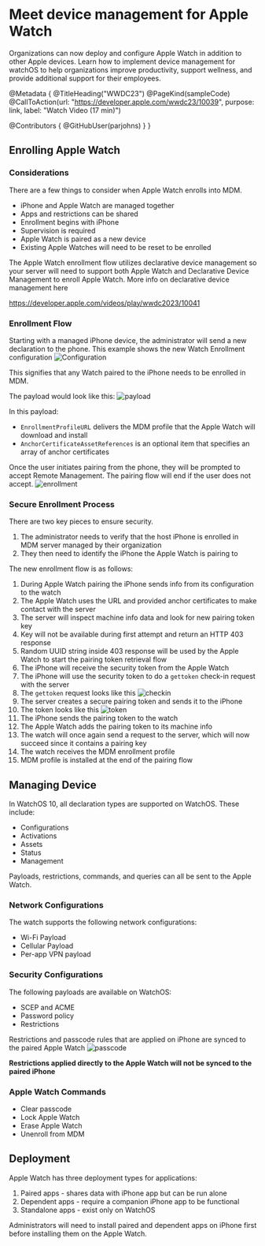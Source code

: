 # Meet device management for Apple Watch

Organizations can now deploy and configure Apple Watch in addition to other Apple devices. Learn how to implement device management for watchOS to help organizations improve productivity, support wellness, and provide additional support for their employees.

@Metadata {
   @TitleHeading("WWDC23")
   @PageKind(sampleCode)
   @CallToAction(url: "https://developer.apple.com/wwdc23/10039", purpose: link, label: "Watch Video (17 min)")

   @Contributors {
      @GitHubUser(parjohns)
   }
}



## Enrolling Apple Watch

### Considerations
There are a few things to consider when Apple Watch enrolls into MDM.
- iPhone and Apple Watch are managed together
- Apps and restrictions can be shared
- Enrollment begins with iPhone
- Supervision is required
- Apple Watch is paired as a new device
- Existing Apple Watches will need to be reset to be enrolled

The Apple Watch enrollment flow utilizes declarative device management so your server will need to support both Apple Watch and Declarative Device Management to enroll Apple Watch. More info on declarative device management here

https://developer.apple.com/videos/play/wwdc2023/10041

### Enrollment Flow
Starting with a managed iPhone device, the administrator will send a new declaration to the phone. This example shows the new Watch Enrollment configuration
![Configuration][configuration]

[configuration]: 2configuration.JPG
This signifies that any Watch paired to the iPhone needs to be enrolled in MDM.

The payload would look like this:
![payload][payload]

[payload]: 2examplepayload.JPG

In this payload:
- `EnrollmentProfileURL` delivers the MDM profile that the Apple Watch will download and install
- `AnchorCertificateAssetReferences` is an optional item that specifies an array of anchor certificates


Once the user initiates pairing from the phone, they will be prompted to accept Remote Management. The pairing flow will end if the user does not accept.
![enrollment][enrollment]

[enrollment]: 3enrollment.JPG

### Secure Enrollment Process
There are two key pieces to ensure security.
1. The administrator needs to verify that the host iPhone is enrolled in MDM server managed by their organization
2. They then need to identify the iPhone the Apple Watch is pairing to

The new enrollment flow is as follows:
1. During Apple Watch pairing the iPhone sends info from its configuration to the watch
2. The Apple Watch uses the URL and provided anchor certificates to make contact with the server
3. The server will inspect machine info data and look for new pairing token key
4. Key will not be available during first attempt and return an HTTP 403 response
5. Random UUID string inside 403 response will be used by the Apple Watch to start the pairing token retrieval flow
6. The iPhone will receive the security token from the Apple Watch
7. The iPhone will use the security token to do a `gettoken` check-in request with the server
8. The `gettoken` request looks like this ![checkin][checkin]
9. The server creates a secure pairing token and sends it to the iPhone
10. The token looks like this ![token][token]
11. The iPhone sends the pairing token to the watch
12. The Apple Watch adds the pairing token to its machine info
13. The watch will once again send a request to the server, which will now succeed since it contains a pairing key
14. The watch receives the MDM enrollment profile
15. MDM profile is installed at the end of the pairing flow

## Managing Device
In WatchOS 10, all declaration types are supported on WatchOS. These include:
- Configurations
- Activations
- Assets
- Status
- Management

Payloads, restrictions, commands, and queries can all be sent to the Apple Watch.

### Network Configurations
The watch supports the following network configurations:
- Wi-Fi Payload
- Cellular Payload
- Per-app VPN payload

### Security Configurations
The following payloads are available on WatchOS:
- SCEP and ACME
- Password policy
- Restrictions

 Restrictions and passcode rules that are applied on iPhone are synced to the paired Apple Watch
 ![passcode][passcode]

**Restrictions applied directly to the Apple Watch will not be synced to the paired iPhone**

### Apple Watch Commands
- Clear passcode
- Lock Apple Watch
- Erase Apple Watch
- Unenroll from MDM

## Deployment
Apple Watch has three deployment types for applications:
1. Paired apps - shares data with iPhone app but can be run alone
2. Dependent apps - require a companion iPhone app to be functional
3. Standalone apps - exist only on WatchOS

Administrators will need to install paired and dependent apps on iPhone first before installing them on the Apple Watch.

[checkin]: 4checkin.JPG
[token]: 5token.JPG
[passcode]: 6passcode.JPG
